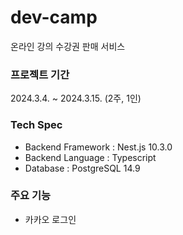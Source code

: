 # dev-camp

온라인 강의 수강권 판매 서비스

### 프로젝트 기간

2024.3.4. ~ 2024.3.15. (2주, 1인)

### Tech Spec

- Backend Framework : Nest.js 10.3.0
- Backend Language : Typescript
- Database : PostgreSQL 14.9

### 주요 기능

- 카카오 로그인
